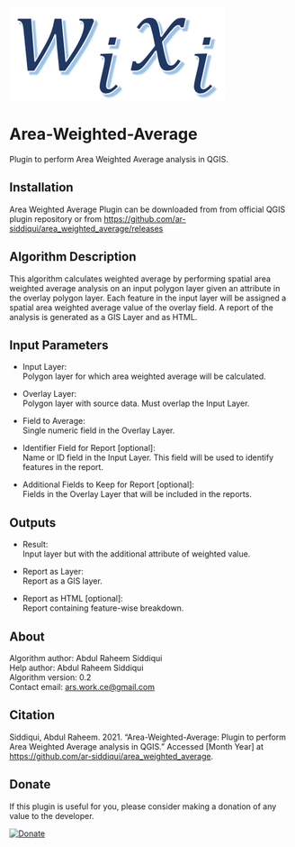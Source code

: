 ![area weighted average icon](icon.png)

# Area-Weighted-Average
Plugin to perform Area Weighted Average analysis in QGIS.

## Installation
Area Weighted Average Plugin can be downloaded from from official QGIS plugin repository or from https://github.com/ar-siddiqui/area_weighted_average/releases

## Algorithm Description
This algorithm calculates weighted average by performing spatial area weighted average analysis on an input polygon layer given an attribute in the overlay polygon layer. Each feature in the input layer will be assigned a spatial area weighted average value of the overlay field. A report of the analysis is generated as a GIS Layer and as HTML.

## Input Parameters

- Input Layer:  
    Polygon layer for which area weighted average will be calculated.

- Overlay Layer:  
    Polygon layer with source data. Must overlap the Input Layer.

- Field to Average:  
    Single numeric field in the Overlay Layer.

- Identifier Field for Report [optional]:  
    Name or ID field in the Input Layer. This field will be used to identify features in the report.

- Additional Fields to Keep for Report [optional]:  
    Fields in the Overlay Layer that will be included in the reports.  
  
## Outputs

- Result:  
    Input layer but with the additional attribute of weighted value.

- Report as Layer:  
    Report as a GIS layer.

- Report as HTML [optional]:  
    Report containing feature-wise breakdown.

## About

Algorithm author: Abdul Raheem Siddiqui  
Help author: Abdul Raheem Siddiqui  
Algorithm version: 0.2  
Contact email: ars.work.ce@gmail.com

## Citation
Siddiqui, Abdul Raheem. 2021. “Area-Weighted-Average: Plugin to perform Area Weighted Average analysis in QGIS.” Accessed [Month Year] at https://github.com/ar-siddiqui/area_weighted_average.


## Donate
  
 <p>If this plugin is useful for you, please consider making a donation of any value to the developer.</p>
 
 <a href="https://www.paypal.com/donate?business=T25JMRWJAL5SQ&item_name=For+Area+Weighted+Average+Plugin&currency_code=USD" target="_blank">
 <img border="0" alt="Donate" src="https://www.paypalobjects.com/en_US/i/btn/btn_donateCC_LG.gif">
 </a>
